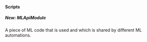 
#### Scripts
##### New: MLApiModule
A piece of ML code that is used and which is shared by different ML automations.
